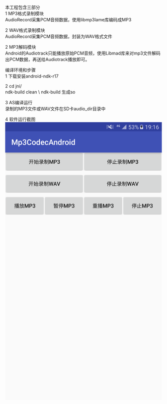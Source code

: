 本工程包含三部分 \
1 MP3格式录制模块 \
   AudioRecord采集PCM音频数据，使用libmp3lame库编码成MP3

2 WAV格式录制模块 \
   AudioRecord采集PCM音频数据，封装为WAV格式文件

2 MP3解码模块 \
  Android的Audiotrack只能播放原始PCM音频，使用Libmad库来对mp3文件解码出PCM数据，再送给Audiotrack播放即可。

 
编译环境和步骤 \
1 下载安装android-ndk-r17

2 cd jni/ \
  ndk-build clean \ 
  ndk-build 生成so

3 AS编译运行 \
   录制的MP3文件或WAV文件在SD卡audio_dir目录中
   
4 软件运行截图 \
  ![fadf](Screenshot_20191023-191648.png)



